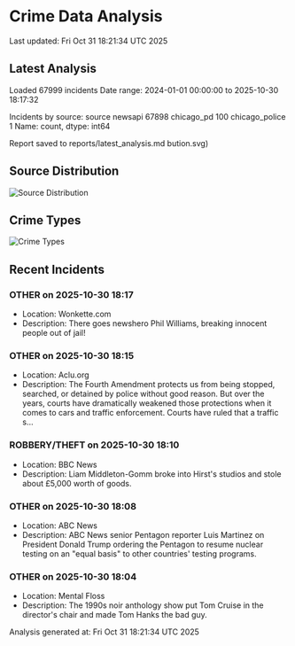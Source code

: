 # Crime Data Analysis
Last updated: Fri Oct 31 18:21:34 UTC 2025

## Latest Analysis

Loaded 67999 incidents
Date range: 2024-01-01 00:00:00 to 2025-10-30 18:17:32

Incidents by source:
source
newsapi           67898
chicago_pd          100
chicago_police        1
Name: count, dtype: int64

Report saved to reports/latest_analysis.md
bution.svg)

## Source Distribution
![Source Distribution](images/source_distribution.svg)

## Crime Types
![Crime Types](images/crime_types.svg)

## Recent Incidents

### OTHER on 2025-10-30 18:17
- Location: Wonkette.com
- Description: There goes newshero Phil Williams, breaking innocent people out of jail!


### OTHER on 2025-10-30 18:15
- Location: Aclu.org
- Description: The Fourth Amendment protects us from being stopped, searched, or detained by police without good reason. But over the years, courts have dramatically weakened those protections when it comes to cars and traffic enforcement.
Courts have ruled that a traffic s…


### ROBBERY/THEFT on 2025-10-30 18:10
- Location: BBC News
- Description: Liam Middleton-Gomm broke into Hirst's studios and stole about £5,000 worth of goods.


### OTHER on 2025-10-30 18:08
- Location: ABC News
- Description: ABC News senior Pentagon reporter Luis Martinez on President Donald Trump ordering the Pentagon to resume nuclear testing on an "equal basis" to other countries' testing programs.


### OTHER on 2025-10-30 18:04
- Location: Mental Floss
- Description: The 1990s noir anthology show put Tom Cruise in the director's chair and made Tom Hanks the bad guy.

Analysis generated at: Fri Oct 31 18:21:34 UTC 2025
